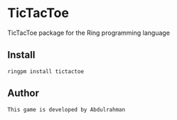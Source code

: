 # TicTacToe

TicTacToe package for the Ring programming language

## Install

	ringpm install tictactoe

## Author

	This game is developed by Abdulrahman